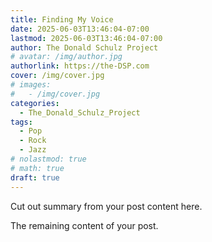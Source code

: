 ```yaml
---
title: Finding My Voice
date: 2025-06-03T13:46:04-07:00
lastmod: 2025-06-03T13:46:04-07:00
author: The Donald Schulz Project
# avatar: /img/author.jpg
authorlink: https://the-DSP.com
cover: /img/cover.jpg
# images:
#   - /img/cover.jpg
categories:
  - The_Donald_Schulz_Project
tags:
  - Pop
  - Rock
  - Jazz
# nolastmod: true
# math: true
draft: true
---
```


Cut out summary from your post content here.

<!--more-->

The remaining content of your post.
